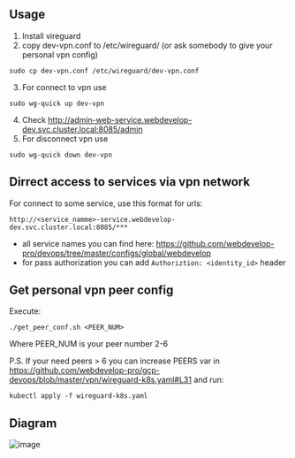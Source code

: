 ## Usage

1) Install vireguard
2) copy dev-vpn.conf to /etc/wireguard/ (or ask somebody to give your personal vpn config)
```
sudo cp dev-vpn.conf /etc/wireguard/dev-vpn.conf
```
3) For connect to vpn use
```
sudo wg-quick up dev-vpn
```
4) Check http://admin-web-service.webdevelop-dev.svc.cluster.local:8085/admin
5) For disconnect vpn use
```
sudo wg-quick down dev-vpn
```

## Dirrect access to services via vpn network

For connect to some service, use this format for urls:

```
http://<service_namme>-service.webdevelop-dev.svc.cluster.local:8085/***
```

- all service names you can find here: https://github.com/webdevelop-pro/devops/tree/master/configs/global/webdevelop
- for pass authorization you can add `Authoriztion: <identity_id>` header

## Get personal vpn peer config

Execute:

```
./get_peer_conf.sh <PEER_NUM>
```

Where PEER_NUM is your peer number 2-6

P.S. If your need peers > 6 you can increase PEERS var in  https://github.com/webdevelop-pro/gcp-devops/blob/master/vpn/wireguard-k8s.yaml#L31 and run:

```
kubectl apply -f wireguard-k8s.yaml 
```

## Diagram 

![image](https://github.com/webdevelop-pro/gcp-devops/assets/10445445/0b2397b1-f387-4bd1-b769-8dc03b93b09d)
